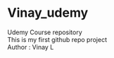 # Vinay_udemy
Udemy Course repository <br>
This is my first github repo project
<br>
Author : Vinay L
